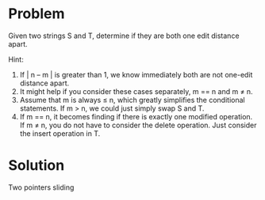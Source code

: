 Problem
===

Given two strings S and T, determine if they are both one edit distance apart.

Hint:
1. If | n – m | is greater than 1, we know immediately both are not one-edit distance apart.
2. It might help if you consider these cases separately, m == n and m ≠ n.
3. Assume that m is always ≤ n, which greatly simplifies the conditional statements. If m > n, we could just simply swap S and T.
4. If m == n, it becomes finding if there is exactly one modified operation. If m ≠ n, you do not have to consider the delete operation. Just consider the insert operation in T.

Solution
===

Two pointers sliding